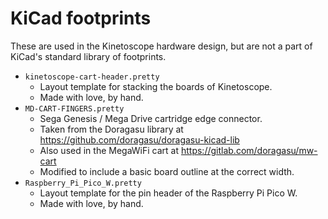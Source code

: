 # KiCad footprints

These are used in the Kinetoscope hardware design, but are not a part of
KiCad's standard library of footprints.

- `kinetoscope-cart-header.pretty`
  - Layout template for stacking the boards of Kinetoscope.
  - Made with love, by hand.
- `MD-CART-FINGERS.pretty`
  - Sega Genesis / Mega Drive cartridge edge connector.
  - Taken from the Doragasu library at
    https://github.com/doragasu/doragasu-kicad-lib
  - Also used in the MegaWiFi cart at https://gitlab.com/doragasu/mw-cart
  - Modified to include a basic board outline at the correct width.
- `Raspberry_Pi_Pico_W.pretty`
  - Layout template for the pin header of the Raspberry Pi Pico W.
  - Made with love, by hand.
